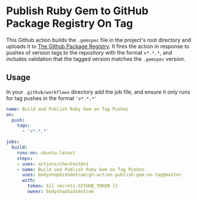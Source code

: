 # Publish Ruby Gem to GitHub Package Registry On Tag
This Github action builds the `.gemspec` file in the project's root directory and uploads it to [The Github Package Registry](https://github.com/features/packages). It fires the action in response to pushes of version tags to the repository with the format `v*.*.*`, and includes validation that the tagged version matches the `.gemspec` version.

## Usage
In your `.github/workflows` directory add the job file, and ensure it only runs for tag pushes in the format `'v*.*.*'`

```yaml
name: Build and Publish Ruby Gem on Tag Pushes
on:
  push:
    tags:
      - 'v*.*.*'

jobs:
  build:
    runs-on: ubuntu-latest
    steps:
    - uses: actions/checkout@v1
    - name: Build and Publish Ruby Gem on Tag Pushes
      uses: bodyshopbidsdotcom/gh-action-publish-gem-on-tag@master
      with:
        token: ${{ secrets.GITHUB_TOKEN }}
        owner: bodyshopbidsdotcom
```
